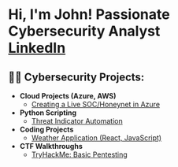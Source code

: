 <h1>Hi, I'm John! Passionate Cybersecurity Analyst<br/><a href="https://www.linkedin.com/in/johnkerikson/">LinkedIn</a></h1>

<h2>👨‍💻 Cybersecurity Projects:</h2>

- <b>Cloud Projects (Azure, AWS) </b>
  - [Creating a Live SOC/Honeynet in Azure](https://github.com/ChanooKim/Azure-SOC)
- <b>Python Scripting</b>
  - [Threat Indicator Automation](https://github.com/joshmadakor1/4chan-Image-Analysis-Middleware-C964) 
- <b>Coding Projects</b>
  - [Weather Application (React, JavaScript)](https://github.com/joshmadakor1/4chan-Image-Analysis-Middleware-C964) 
- <b>CTF Walkthroughs</b>
  - [TryHackMe: Basic Pentesting](https://medium.com/@John_ee/tryhackme-basic-pentesting-guide-9ce562f939c7)
